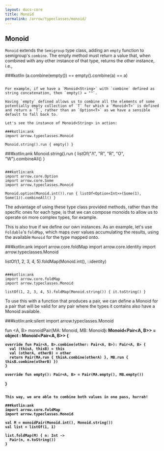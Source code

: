 ```yaml
---
layout: docs-core
title: Monoid
permalink: /arrow/typeclasses/monoid/
---
```


## Monoid

`Monoid` extends the `Semigroup` type class, adding an `empty` function to semigroup's `combine`. The empty method must return a value that, when combined with any other instance of that type, returns the other instance, i.e.,

###kotlin
(a.combine(empty()) == empty().combine(a) == a)
```

For example, if we have a `Monoid<String>` with `combine` defined as string concatenation, then `empty() = ""`.

Having `empty` defined allows us to combine all the elements of some potentially empty collection of `T` for which a `Monoid<T>` is defined and return a `T`, rather than an `Option<T>` as we have a sensible default to fall back to.

Let's see the instance of Monoid<String> in action:

###kotlin:ank
import arrow.typeclasses.Monoid

Monoid.string().run { empty() }
```

###kotlin:ank
Monoid.string().run {
  listOf("Λ", "R", "R", "O", "W").combineAll()
}
```

###kotlin:ank
import arrow.core.Option
import arrow.core.Some
import arrow.typeclasses.Monoid

Monoid.option(Monoid.int()).run { listOf<Option<Int>>(Some(1), Some(1)).combineAll() }
```

The advantage of using these type class provided methods, rather than the specific ones for each type, is that we can compose monoids to allow us to operate on more complex types, for example.

This is also true if we define our own instances. As an example, let's use `Foldable`'s `foldMap`, which maps over values accumulating the results, using the available `Monoid` for the type mapped onto.

###kotlin:ank
import arrow.core.foldMap
import arrow.core.identity
import arrow.typeclasses.Monoid

listOf(1, 2, 3, 4, 5).foldMap(Monoid.int(), ::identity)
```

###kotlin:ank
import arrow.core.foldMap
import arrow.typeclasses.Monoid

listOf(1, 2, 3, 4, 5).foldMap(Monoid.string()) { it.toString() }
```

To use this with a function that produces a pair, we can define a Monoid for a pair that will be valid for any pair where the types it contains also have a Monoid available.

###kotlin:ank:silent
import arrow.typeclasses.Monoid

fun <A, B> monoidPair(MA: Monoid<A>, MB: Monoid<B>): Monoid<Pair<A, B>> =
  object : Monoid<Pair<A, B>> {

    override fun Pair<A, B>.combine(other: Pair<A, B>): Pair<A, B> {
      val (thisA, thisB) = this
      val (otherA, otherB) = other
      return Pair(MA.run { thisA.combine(otherA) }, MB.run { thisB.combine(otherB) })
    }
    
    override fun empty(): Pair<A, B> = Pair(MA.empty(), MB.empty())
}
```

This way, we are able to combine both values in one pass, hurrah!

###kotlin:ank
import arrow.core.foldMap
import arrow.typeclasses.Monoid

val M = monoidPair(Monoid.int(), Monoid.string())
val list = listOf(1, 1)

list.foldMap(M) { n: Int ->
  Pair(n, n.toString())
}
```
